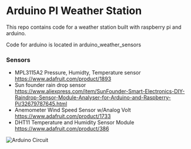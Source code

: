 # Arduino PI Weather Station
This repo contains code for a weather station built with raspberry pi and arduino.

Code for arduino is located in arduino_weather_sensors

### Sensors
* MPL3115A2 Pressure, Humidty, Temperature sensor https://www.adafruit.com/product/1893
* Sun founder rain drop sensor https://www.aliexpress.com/item/SunFounder-Smart-Electronics-DIY-Raindrop-Sensor-Module-Analyser-for-Arduino-and-Raspberry-Pi/32679787645.html
* Anemometer Wind Speed Sensor w/Analog Volt https://www.adafruit.com/product/1733
* DHT11 Temperature and Humidity Sensor Module https://www.adafruit.com/product/386

![Arduino Circuit](https://gitlab.eecs.umich.edu/rubinz/arduino_pi_weather_station/raw/img-assets/img_assets/arduino_weather_sensors_v6_bb.png "arduino circuit image")
